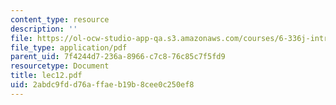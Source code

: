 ```yaml
---
content_type: resource
description: ''
file: https://ol-ocw-studio-app-qa.s3.amazonaws.com/courses/6-336j-introduction-to-numerical-simulation-sma-5211-fall-2003/2abdc9fdd76affaeb19b8cee0c250ef8_lec12.pdf
file_type: application/pdf
parent_uid: 7f4244d7-236a-8966-c7c8-76c85c7f5fd9
resourcetype: Document
title: lec12.pdf
uid: 2abdc9fd-d76a-ffae-b19b-8cee0c250ef8
---
```

